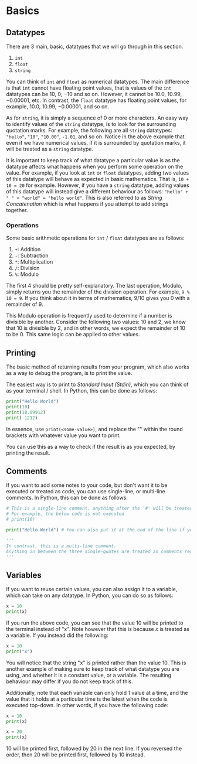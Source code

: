 # Basics

## Datatypes

There are 3 main, basic, datatypes that we will go through in this section. 

1. `int`
2. `float`
3. `string`

You can think of `int` and `float` as numerical datatypes. 
The main difference is that `int` cannot have floating point values, that is values of the `int` datatypes can be $10$, $0$, $-10$ and so on. However, it cannot be $10.0$, $10.99$, $-0.00001$, etc.
In contrast, the `float` datatype has floating point values, for example, $10.0$, $10.99$, $-0.00001$, and so on.

As for `string`, it is simply a sequence of 0 or more characters. An easy way to identify values of the `string` datatype, is to look for the surrounding quotation marks. 
For example, the following are all `string` datatypes: `"hello"`, `"10"`, `"10.00"`, `-1.01`, and so on. 
Notice in the above example that even if we have numerical values, if it is surrounded by quotation marks, it will be treated as a `string` datatype.

It is important to keep track of what datatype a particular value is as the datatype affects what happens when you perform some operation on the value. 
For example, if you look at `int` or `float` datatypes, adding two values of this datatype will behave as expected in basic mathematics. That is, `10 + 10 = 20` for example.
However, if you have a `string` datatype, adding values of this datatype will instead give a different behaviour as follows: `"hello" + " " + "world" = "hello world"`. This is also referred to as *String Concatenation* which is what happens if you attempt to add strings together.

### Operations

Some basic arithmetic operations for `int` / `float` datatypes are as follows:
1. `+`: Addition
2. `-`: Subtraction
3. `*`: Multiplication
4. `/`: Division
5. `%`: Modulo

The first 4 should be pretty self-explanatory. The last operation, Modulo, simply returns you the remainder of the division operation. 
For example, `9 % 10 = 9`. If you think about it in terms of mathematics, $9 / 10$ gives you $0$ with a remainder of $9$.  

This Modulo operation is frequently used to determine if a number is divisible by another. 
Consider the following two values: $10$ and $2$, we know that $10$ is divisible by $2$, and in other words, we expect the remainder of $10 % 2$ to be $0$.
This same logic can be applied to other values.

## Printing

The basic method of returning results from your program, which also works as a way to debug the program, is to print the value. 

The easiest way is to print to *Standard Input (Stdin)*, which you can think of as your terminal / shell.
In Python, this can be done as follows:

```py
print("Hello World")
print(10)
print(10.09912)
print(-1212)
```

In essence, use `print(<some-value>)`, and replace the "<some-value>" within the round brackets with whatever value you want to print.

You can use this as a way to check if the result is as you expected, by printing the result.

## Comments

If you want to add some notes to your code, but don't want it to be executed or treated as code, you can use single-line, or multi-line comments. 
In Python, this can be done as follows:

```py
# This is a single-line comment, anything after the '#' will be treated as a comment
# For example, the below code is not executed
# print(10)

print("Hello World") # You can also put it at the end of the line if you want 

'''
In contrast, this is a multi-line comment. 
Anything in between the three single-quotes are treated as comments regardless of what line it is on
'''
```

## Variables

If you want to reuse certain values, you can also assign it to a variable, which can take on any datatype. 
In Python, you can do so as follows:
```py
x = 10
print(x)
```

If you run the above code, you can see that the value $10$ will be printed to the terminal instead of "x". Note however that this is because $x$ is treated as a variable. If you instead did the following:
```py
x = 10
print("x")
```

You will notice that the string "x" is printed rather than the value $10$. This is another example of making sure to keep track of what datatype you are using, and whether it is a constant value, or a variable. The resulting behaviour may differ if you do not keep track of this. 

Additionally, note that each variable can only hold 1 value at a time, and the value that it holds at a particular time is the latest when the code is executed top-down. In other words, if you have the following code:
```py
x = 10
print(x)

x = 20
print(x)
```

$10$ will be printed first, followed by $20$ in the next line. If you reversed the order, then $20$ will be printed first, followed by $10$ instead.


